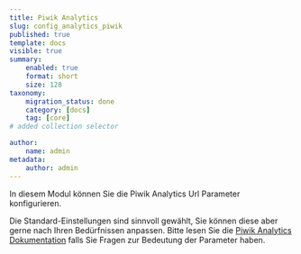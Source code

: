 ```yaml
---
title: Piwik Analytics
slug: config_analytics_piwik
published: true
template: docs
visible: true
summary:
    enabled: true
    format: short
    size: 128
taxonomy:
    migration_status: done
    category: [docs]
    tag: [core]
# added collection selector

author:
    name: admin
metadata:
    author: admin
---
```



In diesem Modul können Sie die Piwik Analytics Url Parameter konfigurieren.

Die Standard-Einstellungen sind sinnvoll gewählt, Sie können diese aber gerne nach Ihren Bedürfnissen anpassen. Bitte lesen Sie die [Piwik Analytics Dokumentation](http://piwik.org/docs/tracking-campaigns/) falls Sie Fragen zur Bedeutung der Parameter haben.